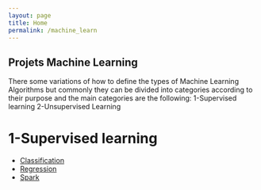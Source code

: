 ```yaml
---
layout: page
title: Home
permalink: /machine_learn
---
```


## Projets Machine Learning
There some variations of how to define the types of Machine Learning Algorithms but commonly they can be divided into categories
according to their purpose and the main categories are the following:
    1-Supervised learning
    2-Unsupervised Learning

# 1-Supervised learning
* [Classification](https://rajoul.github.io/my_write_up/Kioptrix_1)
* [Regression](https://rajoul.github.io/my_write_up/Kioptrix_2)
* [Spark](https://rajoul.github.io/my_write_up/Kioptrix_3)
